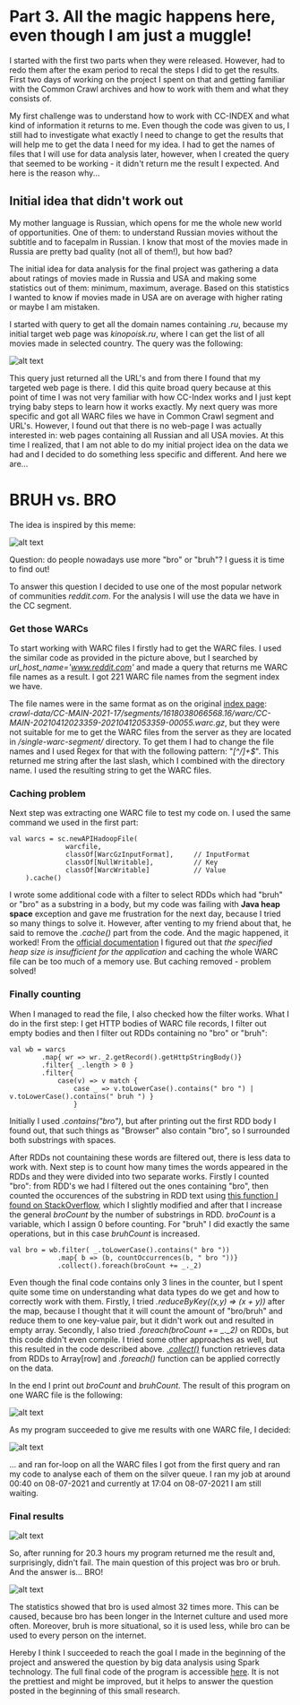 # Part 3. All the magic happens here, even though I am just a muggle!

I started with the first two parts when they were released. However, had to redo them after the exam period to recal the steps I did to get the results. First two days of working on the project I spent on that and getting familiar with the Common Crawl archives and how to work with them and what they consists of. 

My first challenge was to understand how to work with CC-INDEX and what kind of information it returns to me. Even though the code was given to us, I still had to investigate what exactly I need to change to get the results that will help me to get the data I need for my idea. I had to get the names of files that I will use for data analysis later, however, when I created the query that seemed to be working - it didn't return me the result I expected. And here is the reason why... 

## Initial idea that didn't work out

My mother language is Russian, which opens for me the whole new world of opportunities. One of them: to understand Russian movies without the subtitle and to facepalm in Russian. I know that most of the movies made in Russia are pretty bad quality (not all of them!), but how bad? 

The initial idea for data analysis for the final project was gathering a data about ratings of movies made in Russia and USA and making some statistics out of them: minimum, maximum, average. Based on this statistics I wanted to know if movies made in USA are on average with higher rating or maybe I am mistaken. 

I started with query to get all the domain names containing _.ru_, because my initial target web page was _kinopoisk.ru_, where I can get the list of all movies made in selected country. The query was the following: 

![alt text](https://rubigdata.github.io/bigdata-blog-2021-elanto-dev/images/ccindex-ru-query.png "cc-index .ru query")

This query just returned all the URL's and from there I found that my targeted web page is there. I did this quite broad query because at this point of time I was not very familiar with how CC-Index works and I just kept trying baby steps to learn how it works exactly. My next query was more specific and got all WARC files we have in Common Crawl segment and URL's. However, I found out that there is no web-page I was actually interested in: web pages containing all Russian and all USA movies. At this time I realized, that I am not able to do my initial project idea on the data we had and I decided to do something less specific and different. And here we are... 

# BRUH vs. BRO

The idea is inspired by this meme: 

![alt text](https://pics.me.me/use-over-time-for-bruh-2010-1800-1850-1900-1950-58090774.png "bruh meme")

Question: do people nowadays use more "bro" or "bruh"? I guess it is time to find out! 

To answer this question I decided to use one of the most popular network of communities _reddit.com_. For the analysis I will use the data we have in the CC segment.

### Get those WARCs

To start working with WARC files I firstly had to get the WARC files. I used the similar code as provided in the picture above, but I searched by _url_host_name='www.reddit.com'_ and made a query that returns me WARC file names as a result. I got 221 WARC file names from the segment index we have. 

The file names were in the same format as on the original [index page](http://index.commoncrawl.org/CC-MAIN-2021-17/): _crawl-data/CC-MAIN-2021-17/segments/1618038066568.16/warc/CC-MAIN-20210412023359-20210412053359-00055.warc.gz_, but they were not suitable for me to get the WARC files from the server as they are located in _/single-warc-segment/_ directory. To get them I had to change the file names and I used Regex for that with the following pattern: "_[^/]+$_". This returned me string after the last slash, which I combined with the directory name. I used the resulting string to get the WARC files. 

### Caching problem

Next step was extracting one WARC file to test my code on. I used the same command we used in the first part: 

```
val warcs = sc.newAPIHadoopFile(
              warcfile,
              classOf[WarcGzInputFormat],     // InputFormat
              classOf[NullWritable],          // Key
              classOf[WarcWritable]           // Value
    ).cache()
```
I wrote some additional code with a filter to select RDDs which had "bruh" or "bro" as a substring in a body, but my code was failing with __Java heap space__ exception and gave me frustration for the next day, because I tried so many things to solve it. However, after venting to my friend about that, he said to remove the _.cache()_ part from the code. And the magic happened, it worked! From the [official documentation](https://docs.oracle.com/javase/8/docs/technotes/guides/troubleshoot/memleaks002.html#:~:text=Cause%3A%20The%20detail%20message%20Java,is%20insufficient%20for%20the%20application.) I figured out that _the specified heap size is insufficient for the application_ and caching the whole WARC file can be too much of a memory use. But caching removed - problem solved!

### Finally counting

When I managed to read the file, I also checked how the filter works. What I do in the first step: I get HTTP bodies of WARC file records, I filter out empty bodies and then I filter out RDDs containing no "bro" or "bruh": 
```
val wb = warcs
        .map{ wr => wr._2.getRecord().getHttpStringBody()}
        .filter{ _.length > 0 }
        .filter{
            case(v) => v match {
                case _ => v.toLowerCase().contains(" bro ") | v.toLowerCase().contains(" bruh ") }
        	    }
```
Initially I used _.contains("bro")_, but after printing out the first RDD body I found out, that such things as "Browser" also contain "bro", so I surrounded both substrings with spaces. 

After RDDs not countaining these words are filtered out, there is less data to work with. Next step is to count how many times the words appeared in the RDDs and they were divided into two separate works. Firstly I counted "bro": from RDD's we had I filtered out the ones containing "bro", then counted the occurences of the substring in RDD text using [this function I found on StackOverflow](https://stackoverflow.com/questions/43323530/finding-how-many-times-a-given-string-is-a-substring-of-another-string-using-sca/43324063), which I slightly modified and after that I increase the general _broCount_ by the number of substrings in RDD. _broCount_ is a variable, which I assign 0 before counting. For "bruh" I did exactly the same operations, but in this case _bruhCount_ is increased. 

```
val bro = wb.filter( _.toLowerCase().contains(" bro "))
            .map{ b => (b, countOccurrences(b, " bro "))}
            .collect().foreach(broCount += _._2)
```

Even though the final code contains only 3 lines in the counter, but I spent quite some time on understanding what data types do we get and how to correctly work with them. Firstly, I tried _.reduceByKey((x,y) => (x + y))_ after the map, because I thought that it will count the amount of "bro/bruh" and reduce them to one key-value pair, but it didn't work out and resulted in empty array. Secondly, I also tried _.foreach(broCount += \_.\_2)_ on RDDs, but this code didn't even compile. I tried some other approaches as well, but this resulted in the code described above. [_.collect()_](https://sparkbyexamples.com/spark/spark-dataframe-collect/) function retrieves data from RDDs to Array[row] and _.foreach()_ function can be applied correctly on the data. 

In the end I print out _broCount_ and _bruhCount_. The result of this program on one WARC file is the following: 

![alt text](https://rubigdata.github.io/bigdata-blog-2021-elanto-dev/images/brobruh-one-warc.png "bro/bruh one WARC")

As my program succeeded to give me results with one WARC file, I decided: 

![alt text](https://media.tenor.com/images/29032afbeee3a5ecf573f03871c08ffb/tenor.gif)

... and ran for-loop on all the WARC files I got from the first query and ran my code to analyse each of them on the silver queue. I ran my job at around 00:40 on 08-07-2021 and currently at 17:04 on 08-07-2021 I am still waiting. 

### Final results

![alt text](https://rubigdata.github.io/bigdata-blog-2021-elanto-dev/images/job-time.png "bro/bruh one WARC")

So, after running for 20.3 hours my program returned me the result and, surprisingly, didn't fail. The main question of this project was bro or bruh. And the answer is... BRO! 

![alt text](https://rubigdata.github.io/bigdata-blog-2021-elanto-dev/images/brobruh-final.png "bro/bruh one WARC")

The statistics showed that bro is used almost 32 times more. This can be caused, because bro has been longer in the Internet culture and used more often. Moreover, bruh is more situational, so it is used less, while bro can be used to every person on the internet.

Hereby I think I succeeded to reach the goal I made in the beginning of the project and answered the question by big data analysis using Spark technology. The full final code of the program is accessible [here](project-code.md). It is not the prettiest and might be improved, but it helps to answer the question posted in the beginning of this small research.